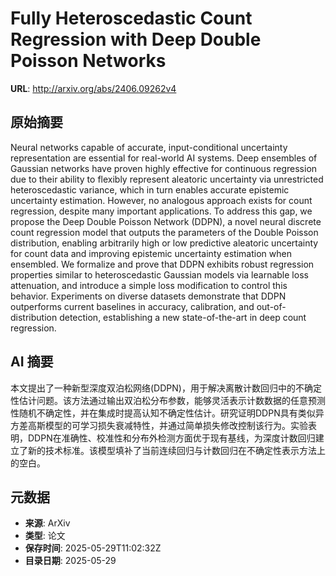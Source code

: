 # Fully Heteroscedastic Count Regression with Deep Double Poisson Networks

**URL**: http://arxiv.org/abs/2406.09262v4

## 原始摘要

Neural networks capable of accurate, input-conditional uncertainty
representation are essential for real-world AI systems. Deep ensembles of
Gaussian networks have proven highly effective for continuous regression due to
their ability to flexibly represent aleatoric uncertainty via unrestricted
heteroscedastic variance, which in turn enables accurate epistemic uncertainty
estimation. However, no analogous approach exists for count regression, despite
many important applications. To address this gap, we propose the Deep Double
Poisson Network (DDPN), a novel neural discrete count regression model that
outputs the parameters of the Double Poisson distribution, enabling arbitrarily
high or low predictive aleatoric uncertainty for count data and improving
epistemic uncertainty estimation when ensembled. We formalize and prove that
DDPN exhibits robust regression properties similar to heteroscedastic Gaussian
models via learnable loss attenuation, and introduce a simple loss modification
to control this behavior. Experiments on diverse datasets demonstrate that DDPN
outperforms current baselines in accuracy, calibration, and out-of-distribution
detection, establishing a new state-of-the-art in deep count regression.


## AI 摘要

本文提出了一种新型深度双泊松网络(DDPN)，用于解决离散计数回归中的不确定性估计问题。该方法通过输出双泊松分布参数，能够灵活表示计数数据的任意预测性随机不确定性，并在集成时提高认知不确定性估计。研究证明DDPN具有类似异方差高斯模型的可学习损失衰减特性，并通过简单损失修改控制该行为。实验表明，DDPN在准确性、校准性和分布外检测方面优于现有基线，为深度计数回归建立了新的技术标准。该模型填补了当前连续回归与计数回归在不确定性表示方法上的空白。

## 元数据

- **来源**: ArXiv
- **类型**: 论文
- **保存时间**: 2025-05-29T11:02:32Z
- **目录日期**: 2025-05-29
